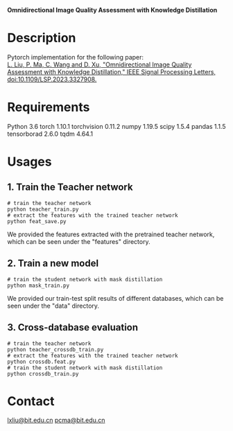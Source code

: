 **Omnidirectional Image Quality Assessment with Knowledge Distillation**

# Description
Pytorch implementation for the following paper:  
 [L. Liu, P. Ma, C. Wang and D. Xu, "Omnidirectional Image Quality Assessment with Knowledge Distillation," IEEE Signal Processing Letters, doi:10.1109/LSP.2023.3327908.](https://doi.org/10.1109/LSP.2023.3327908)

# Requirements

Python 3.6
torch 1.10.1
torchvision 0.11.2
numpy 1.19.5
scipy 1.5.4
pandas 1.1.5
tensorborad 2.6.0
tqdm 4.64.1

# Usages

## 1. Train the Teacher network

```
# train the teacher network
python teacher_train.py
# extract the features with the trained teacher network
python feat_save.py
```
We provided the features extracted with the pretrained teacher network, which can be seen under the "features" directory.

## 2. Train a new model

```
# train the student network with mask distillation
python mask_train.py
```
We provided our train-test split results of different databases, which can be seen under the "data" directory.

## 3. Cross-database evaluation

```
# train the teacher network
python teacher_crossdb_train.py
# extract the features with the trained teacher network
python crossdb.feat.py
# train the student network with mask distillation
python crossdb_train.py
```

# Contact
lxliu@bit.edu.cn
pcma@bit.edu.cn
